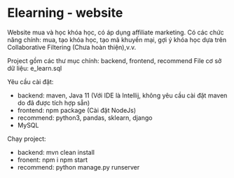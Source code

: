 # Elearning - website
Website mua và học khóa học, có áp dụng affiliate marketing.
Có các chức năng chính: mua, tạo khóa học, tạo mã khuyến mại, gợi ý khóa học dựa trên Collaborative Filtering (Chưa hoàn thiện),v.v.

Project gồm các thư mục chính: backend, frontend, recommend
File cơ sở dữ liệu: e_learn.sql 

Yêu cầu cài đặt:
- backend: maven, Java 11 (Với IDE là Intellij, không yêu cầu cài đặt maven do đã được tích hợp sẵn) 
- frontend: npm package (Cài đặt NodeJs)
- recommend: python3, pandas, sklearn, django
- MySQL

Chạy project:
- backend: mvn clean install
- fronent: npm i
           npm start
- recommend: python manage.py runserver